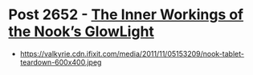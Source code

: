 # Post 2652 - [The Inner Workings of the Nook&#8217;s GlowLight](https://www.ifixit.com/News/2652/the-inner-workings-of-the-nooks-glowlight)

- https://valkyrie.cdn.ifixit.com/media/2011/11/05153209/nook-tablet-teardown-600x400.jpeg
